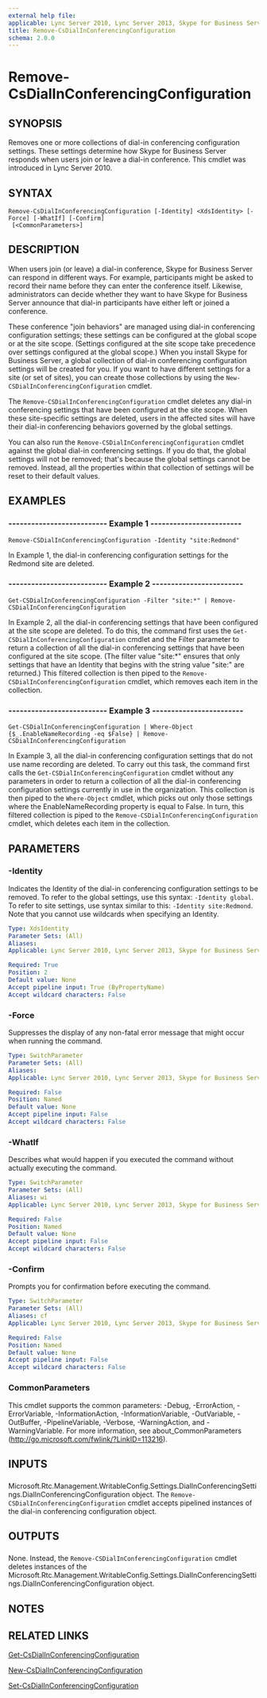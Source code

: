 ```yaml
---
external help file: 
applicable: Lync Server 2010, Lync Server 2013, Skype for Business Server 2015
title: Remove-CsDialInConferencingConfiguration
schema: 2.0.0
---
```


# Remove-CsDialInConferencingConfiguration

## SYNOPSIS
Removes one or more collections of dial-in conferencing configuration settings.
These settings determine how Skype for Business Server responds when users join or leave a dial-in conference.
This cmdlet was introduced in Lync Server 2010.


## SYNTAX

```
Remove-CsDialInConferencingConfiguration [-Identity] <XdsIdentity> [-Force] [-WhatIf] [-Confirm]
 [<CommonParameters>]
```

## DESCRIPTION
When users join (or leave) a dial-in conference, Skype for Business Server can respond in different ways.
For example, participants might be asked to record their name before they can enter the conference itself.
Likewise, administrators can decide whether they want to have Skype for Business Server announce that dial-in participants have either left or joined a conference.

These conference "join behaviors" are managed using dial-in conferencing configuration settings; these settings can be configured at the global scope or at the site scope.
(Settings configured at the site scope take precedence over settings configured at the global scope.) When you install Skype for Business Server, a global collection of dial-in conferencing configuration settings will be created for you.
If you want to have different settings for a site (or set of sites), you can create those collections by using the `New-CSDialInConferencingConfiguration` cmdlet.

The `Remove-CSDialInConferencingConfiguration` cmdlet deletes any dial-in conferencing settings that have been configured at the site scope.
When these site-specific settings are deleted, users in the affected sites will have their dial-in conferencing behaviors governed by the global settings.

You can also run the `Remove-CSDialInConferencingConfiguration` cmdlet against the global dial-in conferencing settings.
If you do that, the global settings will not be removed; that's because the global settings cannot be removed.
Instead, all the properties within that collection of settings will be reset to their default values.


## EXAMPLES

### -------------------------- Example 1 ------------------------
```
Remove-CSDialInConferencingConfiguration -Identity "site:Redmond"
```

In Example 1, the dial-in conferencing configuration settings for the Redmond site are deleted.


### -------------------------- Example 2 ------------------------
```
Get-CSDialInConferencingConfiguration -Filter "site:*" | Remove-CSDialInConferencingConfiguration
```

In Example 2, all the dial-in conferencing settings that have been configured at the site scope are deleted.
To do this, the command first uses the `Get-CSDialInConferencingConfiguration` cmdlet and the Filter parameter to return a collection of all the dial-in conferencing settings that have been configured at the site scope.
(The filter value "site:*" ensures that only settings that have an Identity that begins with the string value "site:" are returned.) This filtered collection is then piped to the `Remove-CSDialInConferencingConfiguration` cmdlet, which removes each item in the collection.


### -------------------------- Example 3 ------------------------
```
Get-CSDialInConferencingConfiguration | Where-Object {$_.EnableNameRecording -eq $False} | Remove-CSDialInConferencingConfiguration
```

In Example 3, all the dial-in conferencing configuration settings that do not use name recording are deleted.
To carry out this task, the command first calls the `Get-CSDialInConferencingConfiguration` cmdlet without any parameters in order to return a collection of all the dial-in conferencing configuration settings currently in use in the organization.
This collection is then piped to the `Where-Object` cmdlet, which picks out only those settings where the EnableNameRecording property is equal to False.
In turn, this filtered collection is piped to the `Remove-CSDialInConferencingConfiguration` cmdlet, which deletes each item in the collection.


## PARAMETERS

### -Identity
Indicates the Identity of the dial-in conferencing configuration settings to be removed.
To refer to the global settings, use this syntax: `-Identity global`.
To refer to site settings, use syntax similar to this: `-Identity site:Redmond`.
Note that you cannot use wildcards when specifying an Identity.

```yaml
Type: XdsIdentity
Parameter Sets: (All)
Aliases: 
Applicable: Lync Server 2010, Lync Server 2013, Skype for Business Server 2015

Required: True
Position: 2
Default value: None
Accept pipeline input: True (ByPropertyName)
Accept wildcard characters: False
```

### -Force
Suppresses the display of any non-fatal error message that might occur when running the command.

```yaml
Type: SwitchParameter
Parameter Sets: (All)
Aliases: 
Applicable: Lync Server 2010, Lync Server 2013, Skype for Business Server 2015

Required: False
Position: Named
Default value: None
Accept pipeline input: False
Accept wildcard characters: False
```

### -WhatIf
Describes what would happen if you executed the command without actually executing the command.

```yaml
Type: SwitchParameter
Parameter Sets: (All)
Aliases: wi
Applicable: Lync Server 2010, Lync Server 2013, Skype for Business Server 2015

Required: False
Position: Named
Default value: None
Accept pipeline input: False
Accept wildcard characters: False
```

### -Confirm
Prompts you for confirmation before executing the command.

```yaml
Type: SwitchParameter
Parameter Sets: (All)
Aliases: cf
Applicable: Lync Server 2010, Lync Server 2013, Skype for Business Server 2015

Required: False
Position: Named
Default value: None
Accept pipeline input: False
Accept wildcard characters: False
```

### CommonParameters
This cmdlet supports the common parameters: -Debug, -ErrorAction, -ErrorVariable, -InformationAction, -InformationVariable, -OutVariable, -OutBuffer, -PipelineVariable, -Verbose, -WarningAction, and -WarningVariable. For more information, see about_CommonParameters (http://go.microsoft.com/fwlink/?LinkID=113216).

## INPUTS

###  
Microsoft.Rtc.Management.WritableConfig.Settings.DialInConferencingSettings.DialInConferencingConfiguration object.
The `Remove-CSDialInConferencingConfiguration` cmdlet accepts pipelined instances of the dial-in conferencing configuration object.

## OUTPUTS

###  
None.
Instead, the `Remove-CSDialInConferencingConfiguration` cmdlet deletes instances of the Microsoft.Rtc.Management.WritableConfig.Settings.DialInConferencingSettings.DialInConferencingConfiguration object.

## NOTES

## RELATED LINKS

[Get-CsDialInConferencingConfiguration](Get-CsDialInConferencingConfiguration.md)

[New-CsDialInConferencingConfiguration](New-CsDialInConferencingConfiguration.md)

[Set-CsDialInConferencingConfiguration](Set-CsDialInConferencingConfiguration.md)
